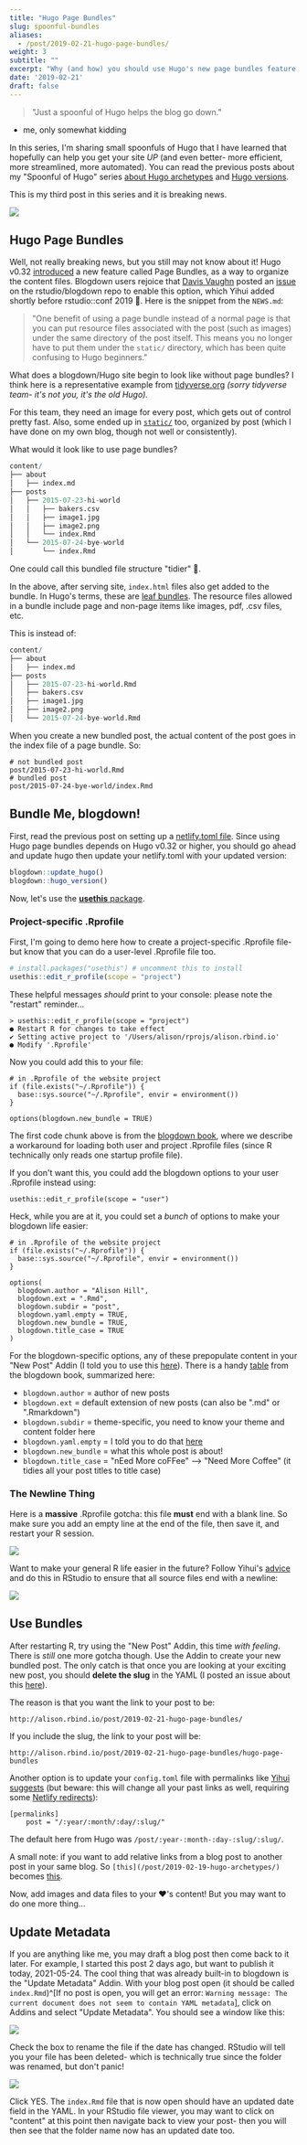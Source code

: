 ```yaml
---
title: "Hugo Page Bundles"
slug: spoonful-bundles
aliases:
  - /post/2019-02-21-hugo-page-bundles/
weight: 3
subtitle: ""
excerpt: "Why (and how) you should use Hugo's new page bundles feature."
date: '2019-02-21'
draft: false
---
```


> "Just a spoonful of Hugo helps the blog go down."
- me, only somewhat kidding

In this series, I'm sharing small spoonfuls of Hugo that I have learned that hopefully can help you get your site _UP_ (and even better- more efficient, more streamlined, more automated). You can read the previous posts about my "Spoonful of Hugo" series [about Hugo archetypes](/post/2019-02-19-hugo-archetypes/) and [Hugo versions](/post/2019-02-19-hugo-netlify-toml/).

This is my third post in this series and it is breaking news.

![](https://media.giphy.com/media/dZCdA82qa8d4xVIwm3/giphy.gif)

## Hugo Page Bundles

Well, not really breaking news, but you still may not know about it! Hugo v0.32 [introduced](https://gohugo.io/news/0.32-relnotes/) a new feature called Page Bundles, as a way to organize the content files. Blogdown users rejoice that [Davis Vaughn](https://twitter.com/dvaughan32) posted an [issue](https://github.com/rstudio/blogdown/issues/351) on the rstudio/blogdown repo to enable this option, which Yihui added shortly before rstudio::conf 2019 🎉. Here is the snippet from the `NEWS.md`:

> "One benefit of using a page bundle instead of a normal page is that you can put resource files associated with the post (such as images) under the same directory of the post itself. This means you no longer have to put them under the `static/` directory, which has been quite confusing to Hugo beginners."

What does a blogdown/Hugo site begin to look like without page bundles? I think here is a representative example from [tidyverse.org](https://github.com/tidyverse/tidyverse.org/tree/c0eb070017cab794029b8ed3ac518f6e1a245a2b/content/articles) *(sorry tidyverse team- it's not you, it's the old Hugo).* 

For this team, they need an image for every post, which gets out of control pretty fast. Also, some ended up in [`static/`](https://github.com/tidyverse/tidyverse.org/tree/c0eb070017cab794029b8ed3ac518f6e1a245a2b/static/images) too, organized by post (which I have done on my own blog, though not well or consistently). 

What would it look like to use page bundles?


```r
content/
├── about
│   ├── index.md
├── posts
│   ├── 2015-07-23-hi-world
│   │   ├── bakers.csv
│   │   ├── image1.jpg
│   │   ├── image2.png
│   │   └── index.Rmd
│   └── 2015-07-24-bye-world
│       └── index.Rmd
```

One could call this bundled file structure "tidier" 🍱.

In the above, after serving site, `index.html` files also get added to the bundle. In Hugo's terms, these are [leaf bundles](https://gohugo.io/content-management/page-bundles/). The resource files allowed in a bundle include page and non-page items like images, pdf, .csv files, etc.

This is instead of:

```r
content/
├── about
│   ├── index.md
├── posts
│   ├── 2015-07-23-hi-world.Rmd
│   ├── bakers.csv
│   ├── image1.jpg
│   ├── image2.png
│   └── 2015-07-24-bye-world.Rmd
```

When you create a new bundled post, the actual content of the post goes in the index file of a page bundle. So:

```
# not bundled post
post/2015-07-23-hi-world.Rmd
# bundled post
post/2015-07-24-bye-world/index.Rmd
```





## Bundle Me, blogdown!

First, read the previous post on setting up a [netlify.toml file](/post/2019-02-19-hugo-netlify-toml/). Since using Hugo page bundles depends on Hugo v0.32 or higher, you should go ahead and update hugo then update your netlify.toml with your updated version:


```r
blogdown::update_hugo()
blogdown::hugo_version()
```

Now, let's use the [**usethis** package](https://usethis.r-lib.org/). 

### Project-specific .Rprofile

First, I'm going to demo here how to create a project-specific .Rprofile file- but know that you can do a user-level .Rprofile file too.


```r
# install.packages("usethis") # uncomment this to install
usethis::edit_r_profile(scope = "project")
```


These helpful messages *should* print to your console: please note the "restart" reminder...

```
> usethis::edit_r_profile(scope = "project")
● Restart R for changes to take effect
✔ Setting active project to '/Users/alison/rprojs/alison.rbind.io'
● Modify '.Rprofile'
```

Now you could add this to your file:

```
# in .Rprofile of the website project
if (file.exists("~/.Rprofile")) {
  base::sys.source("~/.Rprofile", envir = environment())
}

options(blogdown.new_bundle = TRUE)
```

The first code chunk above is from the [blogdown book](https://bookdown.org/yihui/blogdown/global-options.html#global-options), where we describe a workaround for loading both user and project .Rprofile files (since R technically only reads one startup profile file).

If you don't want this, you could add the blogdown options to your user .Rprofile instead using:

```
usethis::edit_r_profile(scope = "user")
```

Heck, while you are at it, you could set a *bunch* of options to make your blogdown life easier:

```
# in .Rprofile of the website project
if (file.exists("~/.Rprofile")) {
  base::sys.source("~/.Rprofile", envir = environment())
}

options(
  blogdown.author = "Alison Hill",
  blogdown.ext = ".Rmd",
  blogdown.subdir = "post",
  blogdown.yaml.empty = TRUE,
  blogdown.new_bundle = TRUE,
  blogdown.title_case = TRUE
)
```


For the blogdown-specific options, any of these prepopulate content in your "New Post" Addin (I told you to use this [here](/post/2019-02-19-hugo-archetypes/)). There is a handy [table](https://bookdown.org/yihui/blogdown/global-options.html) from the blogdown book, summarized here:

- `blogdown.author` = author of new posts
- `blogdown.ext` = default extension of new posts (can also be ".md" or ".Rmarkdown")
- `blogdown.subdir` = theme-specific, you need to know your theme and content folder here
- `blogdown.yaml.empty` = I told you to do that [here](/post/2019-02-19-hugo-archetypes/)
- `blogdown.new_bundle` = what this whole post is about!
- `blogdown.title_case` = "nEed More coFFee" --> "Need More Coffee" (it tidies all your post titles to title case)

### The Newline Thing

Here is a __massive__ .Rprofile gotcha: this file **must** end with a blank line. So make sure you add an empty line at the end of the file, then save it, and restart your R session.

![](restart-r.png)

Want to make your general R life easier in the future? Follow Yihui's [advice](https://yihui.name/en/2018/04/rprofile-trailing-newline/) and do this in RStudio to ensure that all source files end with a newline:

![](https://db.yihui.name/images/rstudio-newline.png)

## Use Bundles

After restarting R, try using the "New Post" Addin, this time *with feeling*. There is *still* one more gotcha though. Use the Addin to create your new bundled post. The only catch is that once you are looking at your exciting new post, you should **delete the slug** in the YAML (I posted an issue about this [here](https://github.com/rstudio/blogdown/issues/370)). 

The reason is that you want the link to your post to be:

`http://alison.rbind.io/post/2019-02-21-hugo-page-bundles/`

If you include the slug, the link to your post will be:

`http://alison.rbind.io/post/2019-02-21-hugo-page-bundles/hugo-page-bundles`

Another option is to update your `config.toml` file with permalinks like [Yihui suggests](https://bookdown.org/yihui/blogdown/configuration.html) (but beware: this will change all your past links as well, requiring some [Netlify redirects](https://yihui.name/en/2017/11/301-redirect/)):

```
[permalinks]
    post = "/:year/:month/:day/:slug/"
```

The default here from Hugo was `/post/:year-:month-:day-:slug/:slug/`.

A small note: if you want to add relative links from a blog post to another post in your same blog. So `[this](/post/2019-02-19-hugo-archetypes/)` becomes [this](/post/2019-02-19-hugo-archetypes/). 

Now, add images and data files to your ❤️'s content! But you may want to do one more thing...

## Update Metadata

If you are anything like me, you may draft a blog post then come back to it later. For example, I started this post 2 days ago, but want to publish it today, 2021-05-24. The cool thing that was already built-in to blogdown is the "Update Metadata" Addin. With your blog post open (it should be called `index.Rmd`)^[If no post is open, you will get an error: `Warning message: The current document does not seem to contain YAML metadata`], click on Addins and select "Update Metadata". You should see a window like this:

![](update-metadata.png)

Check the box to rename the file if the date has changed. RStudio will tell you your file has been deleted- which is technically true since the folder was renamed, but don't panic! 

![](file-deleted-warning.png)

Click YES. The `index.Rmd` file that is now open should have an updated date field in the YAML. In your RStudio file viewer, you may want to click on "content" at this point then navigate back to view your post- then you will then see that the folder name now has an updated date too.
